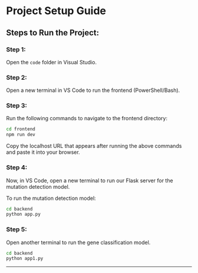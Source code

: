 # Project Setup Guide

## Steps to Run the Project:

### Step 1:
Open the `code` folder in Visual Studio.

### Step 2:
Open a new terminal in VS Code to run the frontend (PowerShell/Bash).

### Step 3:
Run the following commands to navigate to the frontend directory:
```bash
cd frontend
npm run dev
```
Copy the localhost URL that appears after running the above commands and paste it into your browser.

### Step 4:
Now, in VS Code, open a new terminal to run our Flask server for the mutation detection model.

To run the mutation detection model:
```bash
cd backend
python app.py
```

### Step 5:
Open another terminal to run the gene classification model.
```bash
cd backend
python app1.py
```

---
